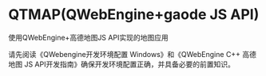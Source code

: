 # QTMAP(QWebEngine+gaode JS API)
 使用QWebEngine+高德地图JS API实现的地图应用

请先阅读《QWebengine开发环境配置 Windows》和《QWebEngine C++ 高德地图 JS API开发指南》确保开发环境配置正确，并具备必要的前置知识。
